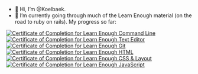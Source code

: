 - 👋 Hi, I’m @Koelbaek.
- 🌱 I’m currently going through much of the Learn Enough material (on the road to ruby on rails). My progress so far:

<a href="https://www.learnenough.com/certificates/koelb"><img src="https://www.learnenough.com/certificates/koelb/command-line-tutorial.svg" alt="Certificate of Completion for Learn Enough Command Line"></a><a href="https://www.learnenough.com/certificates/koelb"><img src="https://www.learnenough.com/certificates/koelb/text-editor-tutorial.svg" alt="Certificate of Completion for Learn Enough Text Editor"></a><a href="https://www.learnenough.com/certificates/koelb"><img src="https://www.learnenough.com/certificates/koelb/git-tutorial.svg" alt="Certificate of Completion for Learn Enough Git"></a><a href="https://www.learnenough.com/certificates/koelb"><img src="https://www.learnenough.com/certificates/koelb/html-tutorial.svg" alt="Certificate of Completion for Learn Enough HTML"></a><a href="https://www.learnenough.com/certificates/koelb"><img src="https://www.learnenough.com/certificates/koelb/css-and-layout-tutorial.svg" alt="Certificate of Completion for Learn Enough CSS &amp; Layout"></a><a href="https://www.learnenough.com/certificates/koelb"><img src="https://www.learnenough.com/certificates/koelb/javascript-tutorial.svg" alt="Certificate of Completion for Learn Enough JavaScript"></a>

<!---
Koelbaek/Koelbaek is a ✨ special ✨ repository because its `README.md` (this file) appears on your GitHub profile.
You can click the Preview link to take a look at your changes.
--->
